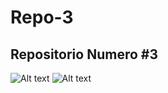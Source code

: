 # Repo-3

## Repositorio Numero #3



![Alt text](https://github.com/BarbatosRE/Repo-3/blob/master/agit.png?raw=true "chula y coffy")
![Alt text](https://https://github.com/BarbatosRE/My-ip-info/blob/master/0_1MELUoNttmEQVseZ.jpg?raw=true "chula y coffy")
